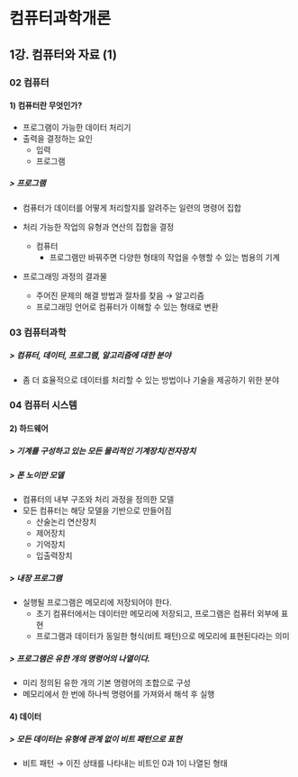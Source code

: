 # 컴퓨터과학개론

## 1강. 컴퓨터와 자료 (1)

### 02 컴퓨터

#### 1) 컴퓨터란 무엇인가?

- 프로그램이 가능한 데이터 처리기
- 출력을 결정하는 요인
  - 입력
  - 프로그램

##### > 프로그램

- 컴퓨터가 데이터를 어떻게 처리할지를 알려주는 일련의 명령어 집합
- 처리 가능한 작업의 유형과 연산의 집합을 결정
  - 컴퓨터
    - 프로그램만 바꿔주면 다양한 형태의 작업을 수행할 수 있는 범용의 기계

- 프로그래밍 과정의 결과물
  - 주어진 문제의 해결 방법과 절차를 찾음 → 알고리즘
  - 프로그래밍 언어로 컴퓨터가 이해할 수 있는 형태로 변환

### 03 컴퓨터과학

##### > 컴퓨터, 데이터, 프로그램, 알고리즘에 대한 분야

-  좀 더 효율적으로 데이터를 처리할 수 있는 방법이나 기술을 제공하기 위한 분야

### 04 컴퓨터 시스템

#### 2) 하드웨어

##### > 기계를 구성하고 있는 모든 물리적인 기계장치/전자장치

##### > 폰 노이만 모델

- 컴퓨터의 내부 구조와 처리 과정을 정의한 모델
- 모든 컴퓨터는 해당 모델을 기반으로 만들어짐
  - 산술논리 연산장치
  - 제어장치
  - 기억장치
  - 입출력장치

##### > 내장 프로그램

- 실행될 프로그램은 메모리에 저장되어야 한다.
  - 초기 컴퓨터에서는 데이터만 메모리에 저장되고, 프로그램은 컴퓨터 외부에 표현
  - 프로그램과 데이터가 동일한 형식(비트 패턴)으로 메모리에 표현된다라는 의미

##### > 프로그램은 유한 개의 명령어의 나열이다.

- 미리 정의된 유한 개의 기본 명령어의 조합으로 구성
- 메모리에서 한 번에 하나씩 명령어를 가져와서 해석 후 실행

#### 4) 데이터

##### > 모든 데이터는 유형에 관계 없이 비트 패턴으로 표현

- 비트 패턴 → 이진 상태를 나타내는 비트인 0과 1이 나열된 형태
